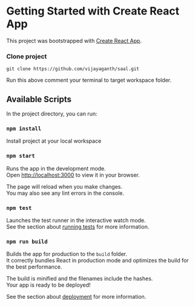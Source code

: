 # Getting Started with Create React App

This project was bootstrapped with [Create React App](https://github.com/facebook/create-react-app).

### Clone project

`git clone https://github.com/vijayaganth/saal.git`

Run this above comment your terminal to target workspace folder.

## Available Scripts

In the project directory, you can run:

### `npm install`

Install project at your local workspace

### `npm start`

Runs the app in the development mode.\
Open [http://localhost:3000](http://localhost:3000) to view it in your browser.

The page will reload when you make changes.\
You may also see any lint errors in the console.

### `npm test`

Launches the test runner in the interactive watch mode.\
See the section about [running tests](https://facebook.github.io/create-react-app/docs/running-tests) for more information.

### `npm run build`

Builds the app for production to the `build` folder.\
It correctly bundles React in production mode and optimizes the build for the best performance.

The build is minified and the filenames include the hashes.\
Your app is ready to be deployed!

See the section about [deployment](https://facebook.github.io/create-react-app/docs/deployment) for more information.
